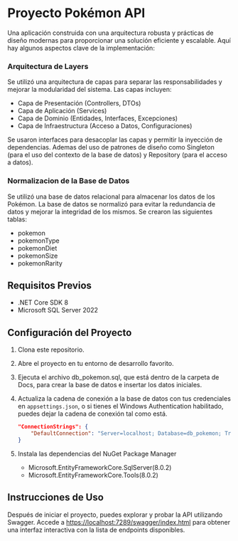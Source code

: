 # Proyecto Pokémon API

Una aplicación construida con una arquitectura robusta y prácticas de diseño modernas para proporcionar una solución eficiente y escalable. Aquí hay algunos aspectos clave de la implementación:
### Arquitectura de Layers
Se utilizó una arquitectura de capas para separar las responsabilidades y mejorar la modularidad del sistema. Las capas incluyen:
- Capa de Presentación (Controllers, DTOs)
- Capa de Aplicación (Services)
- Capa de Dominio (Entidades, Interfaces, Excepciones)
- Capa de Infraestructura (Acceso a Datos, Configuraciones)

Se usaron interfaces para desacoplar las capas y permitir la inyección de dependencias. Ademas del uso de patrones de diseño como Singleton (para el uso del contexto de la base de datos) y Repository (para el acceso a datos).

### Normalizacion de la Base de Datos
Se utilizó una base de datos relacional para almacenar los datos de los Pokémon. La base de datos se normalizó para evitar la redundancia de datos y mejorar la integridad de los mismos. Se crearon las siguientes tablas:

- pokemon
- pokemonType
- pokemonDiet
- pokemonSize
- pokemonRarity

## Requisitos Previos

- .NET Core SDK 8
- Microsoft SQL Server 2022

## Configuración del Proyecto

1. Clona este repositorio.
2. Abre el proyecto en tu entorno de desarrollo favorito.
3. Ejecuta el archivo db_pokemon.sql, que está dentro de la carpeta de Docs, para crear la base de datos e insertar los datos iniciales.
3. Actualiza la cadena de conexión a la base de datos con tus credenciales en `appsettings.json`, o si tienes el Windows Authentication habilitado, puedes dejar la cadena de conexión tal como está.
    ```json
    "ConnectionStrings": {
        "DefaultConnection": "Server=localhost; Database=db_pokemon; Trusted_Connection=True; TrustServerCertificate=True;"
    }
    ```

5. Instala las dependencias del NuGet Package Manager
    - Microsoft.EntityFrameworkCore.SqlServer(8.0.2)
    - Microsoft.EntityFrameworkCore.Tools(8.0.2)

## Instrucciones de Uso

Después de iniciar el proyecto, puedes explorar y probar la API utilizando Swagger. Accede a [https://localhost:7289/swagger/index.html](http://localhost:7289/swagger/index.html) para obtener una interfaz interactiva con la lista de endpoints disponibles.